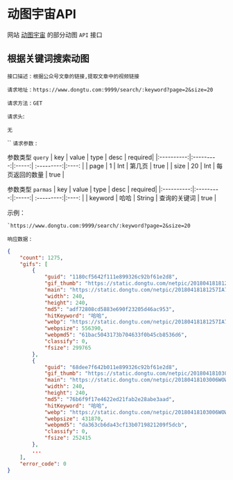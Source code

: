 # 动图宇宙API

网站 [动图宇宙](https://www.dongtu.com/) 的部分动图 `API` 接口

## 根据关键词搜索动图

`接口描述` : `根据公众号文章的链接,提取文章中的视频链接`

`请求地址` :  `https://www.dongtu.com:9999/search/:keyword?page=2&size=20`

`请求方法` :  `GET`

`请求头`: 
```
无
```

``
`请求参数` :

参数类型 `query`
| key        | value           | type  | desc |  required|
|:----------:|:---------:|:-----:|  :---------:|:----: |
| page   | 1      | Int | 第几页 |  true |
| size   | 20      | Int | 每页返回的数量 |  true |

参数类型 `parmas`
| key        | value           | type  | desc |  required|
|:----------:|:---------:|:-----:|  :---------:|:----: |
| keyword   | 哈哈     | String | 查询的关键词 |  true |

示例：
```
`https://www.dongtu.com:9999/search/:keyword?page=2&size=20
```


`响应数据` : 
```json
{
    "count": 1275,
    "gifs": [
        {
            "guid": "1180cf5642f111e899326c92bf61e2d8",
            "gif_thumb": "https://static.dongtu.com/netpic/20180418181257IA7I2WVUJJRNSWX2_m_th5.gif",
            "main": "https://static.dongtu.com/netpic/20180418181257IA7I2WVUJJRNSWX2_m_mc.gif",
            "width": 240,
            "height": 240,
            "md5": "adf72808cd5883e690f23205d46ac953",
            "hitKeyword": "哈哈",
            "webp": "https://static.dongtu.com/netpic/20180418181257IA7I2WVUJJRNSWX2_m.webp",
            "webpsize": 556390,
            "webpmd5": "61bac5043173b704633f0b45cb8536d6",
            "classify": 0,
            "fsize": 299765
        },
        {
            "guid": "68dee7f642b011e899326c92bf61e2d8",
            "gif_thumb": "https://static.dongtu.com/netpic/20180418103006WOWAE2ZR4FVV3CVT_m_th5.gif",
            "main": "https://static.dongtu.com/netpic/20180418103006WOWAE2ZR4FVV3CVT_m_mc.gif",
            "width": 240,
            "height": 240,
            "md5": "76b6f9f17e4622ed21fab2e28abe3aad",
            "hitKeyword": "哈哈",
            "webp": "https://static.dongtu.com/netpic/20180418103006WOWAE2ZR4FVV3CVT_m.webp",
            "webpsize": 431870,
            "webpmd5": "da363cb6da43cf13b0719821209f5dcb",
            "classify": 0,
            "fsize": 252415
        },
        ...
    ],
    "error_code": 0
}
```